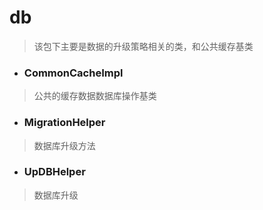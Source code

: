 # db
> 该包下主要是数据的升级策略相关的类，和公共缓存基类

- ### CommonCacheImpl
> 公共的缓存数据数据库操作基类

- ### MigrationHelper
> 数据库升级方法

- ### UpDBHelper
> 数据库升级